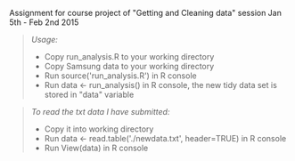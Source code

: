 Assignment for course project of "Getting and Cleaning data" session Jan 5th - Feb 2nd 2015

>*Usage:*
 > - Copy run_analysis.R to your working directory
 > - Copy Samsung data to your working directory
 > - Run source('run_analysis.R') in R console
 > - Run data <- run_analysis()  in R console, the new tidy data set is stored in "data" variable

>*To read the txt data I have submitted:*
 > - Copy it into working directory
 > - Run data <- read.table('./newdata.txt', header=TRUE) in R console
 > - Run View(data) in R console 
